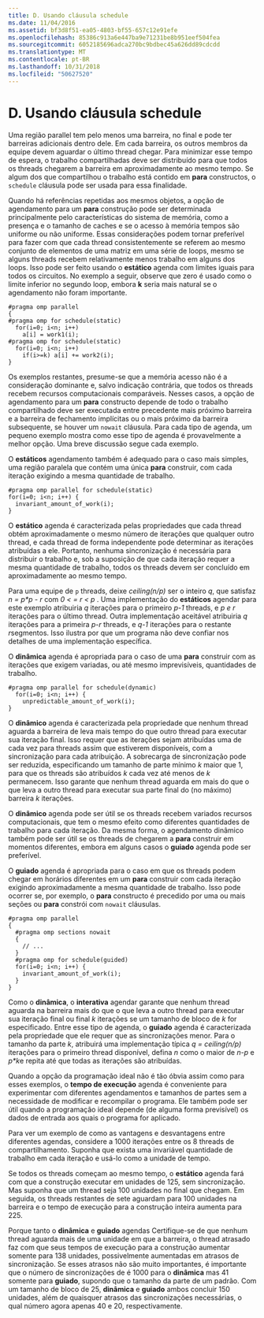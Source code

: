 ```yaml
---
title: D. Usando cláusula schedule
ms.date: 11/04/2016
ms.assetid: bf3d8f51-ea05-4803-bf55-657c12e91efe
ms.openlocfilehash: 85386c913a6e447ba9e71231be8b951eef504fea
ms.sourcegitcommit: 6052185696adca270bc9bdbec45a626dd89cdcdd
ms.translationtype: MT
ms.contentlocale: pt-BR
ms.lasthandoff: 10/31/2018
ms.locfileid: "50627520"
---
```

# <a name="d-using-the-schedule-clause"></a>D. Usando cláusula schedule

Uma região parallel tem pelo menos uma barreira, no final e pode ter barreiras adicionais dentro dele. Em cada barreira, os outros membros da equipe devem aguardar o último thread chegar. Para minimizar esse tempo de espera, o trabalho compartilhadas deve ser distribuído para que todos os threads chegarem a barreira em aproximadamente ao mesmo tempo. Se algum dos que compartilhou o trabalho está contido em **para** constructos, o `schedule` cláusula pode ser usada para essa finalidade.

Quando há referências repetidas aos mesmos objetos, a opção de agendamento para um **para** construção pode ser determinada principalmente pelo características do sistema de memória, como a presença e o tamanho de caches e se o acesso à memória tempos são uniforme ou não uniforme. Essas considerações podem tornar preferível para fazer com que cada thread consistentemente se referem ao mesmo conjunto de elementos de uma matriz em uma série de loops, mesmo se alguns threads recebem relativamente menos trabalho em alguns dos loops. Isso pode ser feito usando o **estático** agenda com limites iguais para todos os circuitos. No exemplo a seguir, observe que zero é usado como o limite inferior no segundo loop, embora **k** seria mais natural se o agendamento não foram importante.

```
#pragma omp parallel
{
#pragma omp for schedule(static)
  for(i=0; i<n; i++)
    a[i] = work1(i);
#pragma omp for schedule(static)
  for(i=0; i<n; i++)
    if(i>=k) a[i] += work2(i);
}
```

Os exemplos restantes, presume-se que a memória acesso não é a consideração dominante e, salvo indicação contrária, que todos os threads recebem recursos computacionais comparáveis. Nesses casos, a opção de agendamento para um **para** constructo depende de todo o trabalho compartilhado deve ser executada entre precedente mais próximo barreira e a barreira de fechamento implícitas ou o mais próximo da barreira subsequente, se houver um `nowait` cláusula. Para cada tipo de agenda, um pequeno exemplo mostra como esse tipo de agenda é provavelmente a melhor opção. Uma breve discussão segue cada exemplo.

O **estáticos** agendamento também é adequado para o caso mais simples, uma região paralela que contém uma única **para** construir, com cada iteração exigindo a mesma quantidade de trabalho.

```
#pragma omp parallel for schedule(static)
for(i=0; i<n; i++) {
  invariant_amount_of_work(i);
}
```

O **estático** agenda é caracterizada pelas propriedades que cada thread obtém aproximadamente o mesmo número de iterações que qualquer outro thread, e cada thread de forma independente pode determinar as iterações atribuídas a ele. Portanto, nenhuma sincronização é necessária para distribuir o trabalho e, sob a suposição de que cada iteração requer a mesma quantidade de trabalho, todos os threads devem ser concluído em aproximadamente ao mesmo tempo.

Para uma equipe de `p` threads, deixe *ceiling(n/p)* ser o inteiro *q*, que satisfaz *n = p\*p - r* com *0 < = r < p* . Uma implementação do **estáticos** agendar para este exemplo atribuiria *q* iterações para o primeiro *p-1* threads, e *p e r* iterações para o último thread.  Outra implementação aceitável atribuiria *q* iterações para a primeira *p-r* threads, e *q-1* iterações para o restante *r*segmentos. Isso ilustra por que um programa não deve confiar nos detalhes de uma implementação específica.

O **dinâmica** agenda é apropriada para o caso de uma **para** construir com as iterações que exigem variadas, ou até mesmo imprevisíveis, quantidades de trabalho.

```
#pragma omp parallel for schedule(dynamic)
  for(i=0; i<n; i++) {
    unpredictable_amount_of_work(i);
}
```

O **dinâmico** agenda é caracterizada pela propriedade que nenhum thread aguarda a barreira de leva mais tempo do que outro thread para executar sua iteração final. Isso requer que as iterações sejam atribuídas uma de cada vez para threads assim que estiverem disponíveis, com a sincronização para cada atribuição. A sobrecarga de sincronização pode ser reduzida, especificando um tamanho de parte mínimo *k* maior que 1, para que os threads são atribuídos *k* cada vez até menos de *k* permanecem. Isso garante que nenhum thread aguarda em mais do que o que leva a outro thread para executar sua parte final do (no máximo) barreira *k* iterações.

O **dinâmico** agenda pode ser útil se os threads recebem variados recursos computacionais, que tem o mesmo efeito como diferentes quantidades de trabalho para cada iteração. Da mesma forma, o agendamento dinâmico também pode ser útil se os threads de chegarem a **para** construir em momentos diferentes, embora em alguns casos o **guiado** agenda pode ser preferível.

O **guiado** agenda é apropriada para o caso em que os threads podem chegar em horários diferentes em um **para** construir com cada iteração exigindo aproximadamente a mesma quantidade de trabalho. Isso pode ocorrer se, por exemplo, o **para** constructo é precedido por uma ou mais seções ou **para** constrói com `nowait` cláusulas.

```
#pragma omp parallel
{
  #pragma omp sections nowait
  {
    // ...
  }
  #pragma omp for schedule(guided)
  for(i=0; i<n; i++) {
    invariant_amount_of_work(i);
  }
}
```

Como o **dinâmica**, o **interativa** agendar garante que nenhum thread aguarda na barreira mais do que o que leva a outro thread para executar sua iteração final ou final *k* iterações se um tamanho de bloco de *k* for especificado. Entre esse tipo de agenda, o **guiado** agenda é caracterizada pela propriedade que ele requer que as sincronizações menor. Para o tamanho da parte *k*, atribuirá uma implementação típica *q = ceiling(n/p)* iterações para o primeiro thread disponível, defina *n* como o maior de *n-p* e *p\*k*e repita até que todas as iterações são atribuídas.

Quando a opção da programação ideal não é tão óbvia assim como para esses exemplos, o **tempo de execução** agenda é conveniente para experimentar com diferentes agendamentos e tamanhos de partes sem a necessidade de modificar e recompilar o programa. Ele também pode ser útil quando a programação ideal depende (de alguma forma previsível) os dados de entrada aos quais o programa for aplicado.

Para ver um exemplo de como as vantagens e desvantagens entre diferentes agendas, considere a 1000 iterações entre os 8 threads de compartilhamento. Suponha que exista uma invariável quantidade de trabalho em cada iteração e usá-lo como a unidade de tempo.

Se todos os threads começam ao mesmo tempo, o **estático** agenda fará com que a construção executar em unidades de 125, sem sincronização. Mas suponha que um thread seja 100 unidades no final que chegam. Em seguida, os threads restantes de sete aguardam para 100 unidades na barreira e o tempo de execução para a construção inteira aumenta para 225.

Porque tanto o **dinâmica** e **guiado** agendas Certifique-se de que nenhum thread aguarda mais de uma unidade em que a barreira, o thread atrasado faz com que seus tempos de execução para a construção aumentar somente para 138 unidades, possivelmente aumentadas em atrasos de sincronização. Se esses atrasos não são muito importantes, é importante que o número de sincronizações de é 1000 para o **dinâmica** mas 41 somente para **guiado**, supondo que o tamanho da parte de um padrão. Com um tamanho de bloco de 25, **dinâmica** e **guiado** ambos concluir 150 unidades, além de quaisquer atrasos das sincronizações necessárias, o qual número agora apenas 40 e 20, respectivamente.